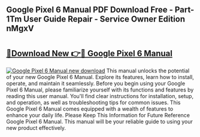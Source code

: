 ## Google Pixel 6 Manual PDF Download Free - Part-1Tm User Guide Repair - Service Owner Edition nMgxV

# <h2><a href="http://bc15302.oget.top/?id=Google+Pixel+6+Manual">🔗Download New 👉🔴 Google Pixel 6 Manual</a></h2>

[![Google Pixel 6 Manual new download](https://i.imgur.com/5g1atiW.png)](http://bc15302.oget.top/?id=Google+Pixel+6+Manual)
This manual unlocks the potential of your new Google Pixel 6 Manual. Explore its features, learn how to install, operate, and maintain it seamlessly. Before you begin using your Google Pixel 6 Manual, please familiarize yourself with its functions and features by reading this user manual. You'll find clear instructions for installation, setup, and operation, as well as troubleshooting tips for common issues. This Google Pixel 6 Manual comes equipped with a wealth of features to enhance your daily life. Please Keep This Information for Future Reference Google Pixel 6 Manual. This manual will be your reliable guide to using your new product effectively.
